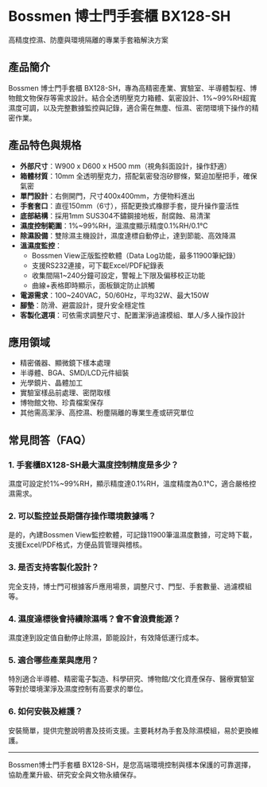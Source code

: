 # Bossmen 博士門手套櫃 BX128-SH  
高精度控濕、防塵與環境隔離的專業手套箱解決方案

## 產品簡介
Bossmen 博士門手套櫃 BX128-SH，專為高精密產業、實驗室、半導體製程、博物館文物保存等需求設計。結合全透明壓克力箱體、氣密設計、1%~99%RH超寬濕度可調，以及完整數據監控與記錄，適合需在無塵、恒濕、密閉環境下操作的精密作業。

## 產品特色與規格

- **外部尺寸**：W900 x D600 x H500 mm（視角斜面設計，操作舒適）
- **箱體材質**：10mm 全透明壓克力，搭配氣密發泡矽膠條，緊迫加壓把手，確保氣密
- **單門設計**：右側開門，尺寸400x400mm，方便物料進出
- **手套套口**：直徑150mm（6寸），搭配更換式橡膠手套，提升操作靈活性
- **底部結構**：採用1mm SUS304不鏽鋼接地板，耐腐蝕、易清潔
- **濕度控制範圍**：1%~99%RH，溫濕度顯示精度0.1%RH/0.1℃
- **除濕設備**：雙除濕主機設計，濕度達標自動停止，達到節能、高效降濕
- **溫濕度監控**：
    - Bossmen View正版監控軟體（Data Log功能，最多11900筆紀錄）
    - 支援RS232連接，可下載Excel/PDF紀錄表
    - 收集間隔1~240分鐘可設定，警報上下限及偏移校正功能
    - 曲線+表格即時顯示，面板鎖定防止誤觸
- **電源需求**：100~240VAC，50/60Hz，平均32W、最大150W
- **腳墊**：防滑、避震設計，提升安全穩定性
- **客製化選項**：可依需求調整尺寸、配置潔淨過濾模組、單人/多人操作設計

## 應用領域

- 精密儀器、顯微鏡下樣本處理
- 半導體、BGA、SMD/LCD元件組裝
- 光學鏡片、晶體加工
- 實驗室樣品前處理、密閉取樣
- 博物館文物、珍貴檔案保存
- 其他需高潔淨、高控濕、粉塵隔離的專業生產或研究單位

## 常見問答（FAQ）

### 1. 手套櫃BX128-SH最大濕度控制精度是多少？
濕度可設定於1%~99%RH，顯示精度達0.1%RH，溫度精度為0.1℃，適合嚴格控濕需求。

### 2. 可以監控並長期儲存操作環境數據嗎？
是的，內建Bossmen View監控軟體，可記錄11900筆溫濕度數據，可定時下載，支援Excel/PDF格式，方便品質管理與稽核。

### 3. 是否支持客製化設計？
完全支持，博士門可根據客戶應用場景，調整尺寸、門型、手套數量、過濾模組等。

### 4. 濕度達標後會持續除濕嗎？會不會浪費能源？
濕度達到設定值自動停止除濕，節能設計，有效降低運行成本。

### 5. 適合哪些產業與應用？
特別適合半導體、精密電子製造、科學研究、博物館/文化資產保存、醫療實驗室等對於環境潔淨及濕度控制有高要求的單位。

### 6. 如何安裝及維護？
安裝簡單，提供完整說明書及技術支援。主要耗材為手套及除濕模組，易於更換維護。

---

Bossmen博士門手套櫃 BX128-SH，是您高端環境控制與樣本保護的可靠選擇，協助產業升級、研究安全與文物永續保存。